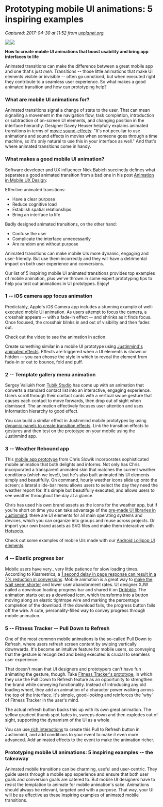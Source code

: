 # Prototyping mobile UI animations: 5 inspiring examples

_Captured: 2017-04-30 at 11:52 from [uxplanet.org](https://uxplanet.org/prototyping-mobile-ui-animations-5-inspiring-examples-376693fd7c45?source=userActivityShare-c79006fee040-1493545940)_

![](https://cdn-images-1.medium.com/freeze/max/30/0*PLxEJuJ0GVtjYAeY.png?q=20)![](https://cdn-images-1.medium.com/max/800/0*PLxEJuJ0GVtjYAeY.png)

**How to create mobile UI animations that boost usability and bring app interfaces to life**

Animated transitions can make the difference between a great mobile app and one that's just _meh_. Transitions -- those little animations that make UI elements visible or invisible -- often go unnoticed, but when executed right they contribute to a seamless user experience. So what makes a good animated transition and how can prototyping help?

### What are mobile UI animations for?

Animated transitions signal a change of state to the user. That can mean signalling a movement in the navigation flow, task completion, introduction or subtraction of on-screen UI elements, and changing position in the interface hierarchy. Designer Davey Heuser helpfully explains animated transitions in terms of [movie sound-effects](https://medium.com/yummygum-journal/enhance-your-user-experience-with-animated-transitions-a30267ca376c): "It's not peculiar to use animations and sound effects in movies when someone goes through a time machine, so it's only natural to use this in your interface as well." And that's where animated transitions come in handy.

### What makes a good mobile UI animation?

Software developer and UX influencer Nick Babich succinctly defines what separates a good animated transition from a bad one in his post [Animation in Mobile UX Design](https://uxplanet.org/animation-in-mobile-ux-design-93263dc6c5f4):

Effective animated transitions:

  * Have a clear purpose
  * Reduce cognitive load
  * Establish spatial relationships
  * Bring an interface to life

Badly designed animated transitions, on the other hand:

  * Confuse the user
  * Complicate the interface unnecessarily
  * Are random and without purpose

Animated transitions can make mobile UIs more dynamic, engaging and user-friendly. But use them incorrectly and they will have a detrimental impact on both user experience and conversions.

Our list of 5 inspiring mobile UI animated transitions provides top examples of mobile animation, plus we've thrown in some expert prototyping tips to help you test out animations in UI prototypes. Enjoy!

### 1 -- iOS camera app focus animation

Predictably, Apple's iOS Camera app includes a stunning example of well-executed mobile UI animation. As users attempt to focus the camera, a crosshair appears -- with a fade-in effect -- and shrinks as it finds focus. Once focused, the crosshair blinks in and out of visibility and then fades out.

Check out the video to see the animation in action.

Create something similar in a mobile UI prototype using [Justinmind's animated effects](https://www.justinmind.com/support/how-to-add-effects-to-your-ui-prototypes/). Effects are triggered when a UI elements is shown or hidden -- you can choose the style in which to reveal the element from fade-in or out to bounce, fold and puff.

### 2 -- Template gallery menu animation

Sergey Valiukh from [Tubik Studio](https://tubikstudio.com/) has come up with an animation that converts a standard contact list into an interactive, engaging experience. Users scroll through their contact cards with a vertical swipe gesture that causes each contact to move forwards, then drop out of sight when dismissed. The animation effectively focuses user attention and uses information hierarchy to good effect.

You can build a similar effect in Justinmind mobile prototypes by using [dynamic panels to create transition effects](https://www.justinmind.com/support/how-to-add-transition-effects-to-your-interactive-wireframes/). Link the transition effects to gestures and then test on the prototype on your mobile using the Justinmind app.

### 3 -- Weather Rebound app

This [mobile app prototype](https://dribbble.com/shots/1212896-Weather-Rebound-gif) from Chris Slowik incorporates sophisticated mobile animation that both delights and informs. Not only has Chris incorporated a transparent animated skin that matches the current weather conditions (which we love!), but he's also built animated his UI elements simply and beautifully. On command, hourly weather icons slide up onto the screen; a lateral slide-bar menu allows users to select the day they need the weather report for. It's simple but beautifully executed, and allows users to see weather throughout the day at a glance.

Chris has used his own brand assets as the icons for the weather app, but if you're short on time you can take advantage of the [pre-made UI libraries in Justinmind](https://www.justinmind.com/widgets): there are UI elements for all main operating systems and devices, which you can organize into groups and reuse across projects. Or import your own brand assets as SVG files and make them interactive with [Hotspots](https://www.justinmind.com/support/how-to-create-links-in-your-interactive-wireframes/).

Check out some examples of mobile UIs made with our [Android Lollipop UI elements](https://www.justinmind.com/blog/justinmind-material-design-widget-library/).

### 4 -- Elastic progress bar

Mobile users have very., very little patience for slow loading times. According to Kissmetrics, a [1 second delay in page response can result in a 7% reduction in conversions](https://blog.kissmetrics.com/loading-time/). Mobile animation is a great way to [make the wait seem shorter](https://www.justinmind.com/blog/loading-times-make-the-wait-feel-shorter/) and lower user abandonment rates. UI designer XJW nailed a download loading progress bar and shared it on [Dribbble](https://dribbble.com/shots/1887815-Download). The animation starts out as a download icon, which transforms into a button moving along an elastic tightrope wire and marking the percentage completion of the download. If the download fails, the progress button fails off the wire. A cute, personality-filled way to convey progress through mobile animation.

### 5 -- Fitness Tracker -- Pull Down to Refresh

One of the most common mobile animations is the so-called Pull Down to Refresh, where users refresh screen content by swiping vertically downwards. It's become an intuitive feature for mobile users, so conveying that the gesture is recognized and being executed is crucial to seamless user experience.

That doesn't mean that UI designers and prototypers can't have fun animating the gesture, though. Take [Fitness Tracker's prototype](https://www.pinterest.com/pin/170433167125247357/), in which they use the Pull Down to Refresh feature as an opportunity to strengthen the brand while conveying functionality. Instead of introducing any old loading wheel, they add an animation of a character power walking across the top of the interface. It's simple, good-looking and reinforces the 'why' of Fitness Tracker in the user's mind.

The actual refresh button backs this up with its own great animation. The yellow gradient thumb spot fades in, sweeps down and then explodes out of sight, supporting the dynamism of the UI as a whole.

You can use[ rich interactions](https://www.justinmind.com/support/how-to-create-prototypes-with-rich-interactions/) to create this Pull to Refresh button in Justinmind, and add conditions to your event to make it even more advanced. Add animated effects to the event to make the animation richer.

### Prototyping mobile UI animations: 5 inspiring examples -- the takeaway

Animated mobile transitions can be charming, useful and user-centric. They guide users through a mobile app experience and ensure that both user goals and conversion goals are catered to. But mobile UI designers have to resist the temptation to animate for mobile animation's sake. Animations should always be relevant, targeted and with a purpose. That way, your UI will be as effective as these inspiring examples of animated mobile transitions.
